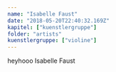 ```yaml
---
name: "Isabelle Faust"
date: "2018-05-20T22:40:32.169Z"
kapitel: ["kuenstlergruppe"]
folder: "artists"
kuenstlergruppe: ["violine"]
---
```


<p>heyhooo Isabelle Faust</p>
